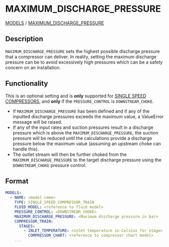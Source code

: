 # MAXIMUM_DISCHARGE_PRESSURE

[MODELS](MODELS) / 
[MAXIMUM_DISCHARGE_PRESSURE](MAXIMUM_DISCHARGE_PRESSURE.md)

## Description

`MAXIMUM_DISCHARGE_PRESSURE` sets the highest possible discharge pressure that a compressor can deliver.
In reality, setting the maximum discharge pressure can be to avoid excessively high pressures which can be a safety concern on an installation.

## Functionality

This is an optional setting and is **only** supported for [SINGLE SPEED COMPRESSORS](../../modelling/setup/models/compressor_modelling/compressor_models_types/single_speed_compressor_train_model), and **only** if the `PRESSURE_CONTROL` is `DOWNSTREAM_CHOKE`.

* If `MAXIMUM_DISCHARGE_PRESSURE` has been defined and if any of the inputted discharge pressures exceeds the maximum value, a ValueError message will be raised.
* If any of the input rates and suction pressures result in a discharge pressure which is above the `MAXIMUM_DISCHARGE_PRESSURE`, the suction pressure will be reduced until the calculations provide a discharge pressure below the maximum value (assuming an upstream choke can handle this).
* The outlet stream will then be further choked from the `MAXIMUM_DISCHARGE_PRESSURE` to the target discharge pressure using the `DOWNSTREAM_CHOKE` pressure control.

## Format

~~~~~~~~yaml
MODELS:
  - NAME: <model name>
    TYPE: SINGLE_SPEED_COMPRESSOR_TRAIN
    FLUID_MODEL: <reference to fluid model>
    PRESSURE_CONTROL: <DOWNSTREAM_CHOKE>
    MAXIMUM_DISCHARGE_PRESSURE: <Maximum discharge pressure in bar>
    COMPRESSOR_TRAIN:
      STAGES:
        - INLET_TEMPERATURE: <inlet temperature in Celsius for stage>
          COMPRESSOR_CHART: <reference to compressor chart model>
    ...
~~~~~~~~
